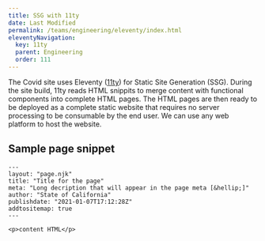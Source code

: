```yaml
---
title: SSG with 11ty
date: Last Modified 
permalink: /teams/engineering/eleventy/index.html
eleventyNavigation:
  key: 11ty
  parent: Engineering
  order: 111
---
```


The Covid site uses Eleventy ([11ty](https://www.11ty.dev/)) for Static Site Generation (SSG).  During the site build, 11ty reads HTML snippits to merge content with functional components into complete HTML pages.  The HTML pages are then ready to be deployed as a complete static website that requires no server processing to be consumable by the end user.  We can use any web platform to host the website.



## Sample page snippet ##
```nunjucks
---
layout: "page.njk"
title: "Title for the page"
meta: "Long decription that will appear in the page meta [&hellip;]"
author: "State of California"
publishdate: "2021-01-07T17:12:28Z"
addtositemap: true
---

<p>content HTML</p>
```
